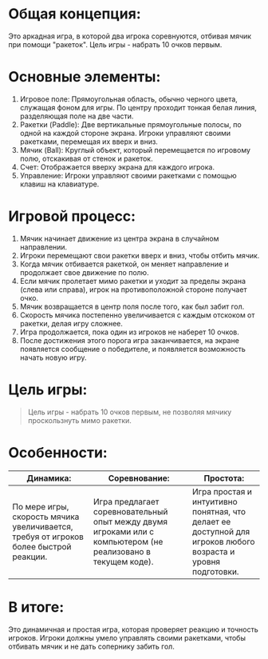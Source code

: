 # Общая концепция:

Это аркадная игра, в которой два игрока соревнуются, отбивая мячик при помощи "ракеток". Цель игры - набрать 10 очков первым.

# Основные элементы:

1. Игровое поле: Прямоугольная область, обычно черного цвета, служащая фоном для игры. По центру проходит тонкая белая линия, разделяющая поле на две части.
2. Ракетки (Paddle): Две вертикальные прямоугольные полосы, по одной на каждой стороне экрана. Игроки управляют своими ракетками, перемещая их вверх и вниз.
3. Мячик (Ball): Круглый объект, который перемещается по игровому полю, отскакивая от стенок и ракеток.
4. Счет: Отображается вверху экрана для каждого игрока.
5. Управление: Игроки управляют своими ракетками с помощью клавиш на клавиатуре.

# Игровой процесс:

1. Мячик начинает движение из центра экрана в случайном направлении.
2. Игроки перемещают свои ракетки вверх и вниз, чтобы отбить мячик.
3. Когда мячик отбивается ракеткой, он меняет направление и продолжает свое движение по полю.
4. Если мячик пролетает мимо ракетки и уходит за пределы экрана (слева или справа), игрок на противоположной стороне получает очко.
5. Мячик возвращается в центр поля после того, как был забит гол.
6. Скорость мячика постепенно увеличивается с каждым отскоком от ракетки, делая игру сложнее.
7. Игра продолжается, пока один из игроков не наберет 10 очков.
8. После достижения этого порога игра заканчивается, на экране появляется сообщение о победителе, и появляется возможность начать новую игру.

# Цель игры:

>Цель игры - набрать 10 очков первым, не позволяя мячику проскользнуть мимо ракетки.

# Особенности:
|Динамика:|Соревнование:|Простота:|
|-|-----|--------------|
|По мере игры, скорость мячика увеличивается, требуя от игроков более быстрой реакции.|Игра предлагает соревновательный опыт между двумя игроками или с компьютером (не реализовано в текущем коде).|Игра простая и интуитивно понятная, что делает ее доступной для игроков любого возраста и уровня подготовки.|

# В итоге:

Это динамичная и простая игра, которая проверяет реакцию и точность игроков. Игроки должны умело управлять своими ракетками, чтобы отбивать мячик и не дать сопернику забить гол.
